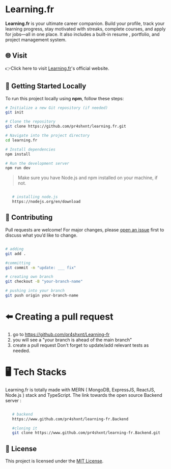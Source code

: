 # Learning.fr

**Learning.fr** is your ultimate career companion. Build your profile, track your learning progress, stay motivated with streaks, complete courses, and apply for jobs—all in one place. It also includes a built-in resume , portfolio, and project management system.

## 🌐 Visit

👉Click here to visit  [Learning.fr](https://learning-fr-nu.vercel.app)'s official website. 

## 🚀 Getting Started Locally

To run this project locally using **npm**, follow these steps:

```bash
# Initialize a new Git repository (if needed)
git init

# Clone the repository
git clone https://github.com/pr4shxnt/learning.fr.git

# Navigate into the project directory
cd learning.fr

# Install dependencies
npm install

# Run the development server
npm run dev
```

> Make sure you have Node.js and npm installed on your machine, if not.

```bash

   # installing node.js
   https://nodejs.org/en/download

```
## 🤝 Contributing

Pull requests are welcome! For major changes, please [open an issue](https://github.com/pr4shxnt/learning.fr/issues) first to discuss what you’d like to change.

```bash

# adding
git add .

#committing
git commit -m "update: ___ fix"

# creating own branch
git checkout -B "your-branch-name"

# pushing into your branch
git push origin your-branch-name

```

# ⬅️ Creating a pull request
1. go to https://github.com/pr4shxnt/Learning-fr
2. you will see a "your branch is ahead of the main branch"
3. create a pull request
Don't forget to update/add relevant tests as needed.


# 🖥️ Tech Stacks

Learning.fr is totally made with MERN ( MongoDB, ExpressJS, ReactJS, Node.js ) stack and TypeScript. The link towards the open source Backend server :

```bash

   # backend 
   https://www.github.com/pr4shxnt/learning-fr.Backend

   #cloning it
   git clone https://www.github.com/pr4shxnt/learning-fr.Backend.git

```


## 📄 License

This project is licensed under the [MIT License](https://choosealicense.com/licenses/mit/).